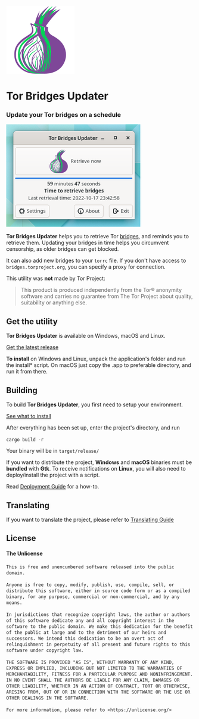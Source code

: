 ![Tor Bridges Updater](icons/logo.svg "Tor Bridges Updater")

# Tor Bridges Updater

### Update your Tor bridges on a schedule

![Tor Bridges Updater Window](app_window.png "Tor Bridges Updater Window")

**Tor Bridges Updater** helps you to retrieve Tor [bridges](https://tb-manual.torproject.org/bridges/), and reminds you to retrieve them. Updating your bridges in time helps you circumvent censorship, as older bridges can get blocked.

It can also add new bridges to your `torrc` file. If you don't have access to `bridges.torproject.org`, you can specify a proxy for connection.

This utility was **not** made by Tor Project:

>This product is produced independently from the Tor® anonymity software and carries no guarantee from The Tor Project about quality, suitability or anything else.

## Get the utility

**Tor Bridges Updater** is available on Windows, macOS and Linux.

[Get the latest release](https://gitlab.com/yakovlevegor/TorBridgesUpdater/-/releases)

**To install** on Windows and Linux, unpack the application's folder and run the install* script. On macOS just copy the .app to preferable directory, and run it from there.

## Building

To build **Tor Bridges Updater**, you first need to setup your environment.

[See what to install](BUILD-PREPARE.md)

After everything has been set up, enter the project's directory, and run

`cargo build -r`

Your binary will be in `target/release/`

If you want to distribute the project, **Windows** and **macOS** binaries must be **bundled** with **Gtk**. To receive notifications on **Linux**, you will also need to deploy/install the project with a script.

Read [Deployment Guide](DEPLOY.md) for a how-to.

## Translating

If you want to translate the project, please refer to [Translating Guide](TRANSLATING.md)

## License

#### The Unlicense

```
This is free and unencumbered software released into the public domain.

Anyone is free to copy, modify, publish, use, compile, sell, or
distribute this software, either in source code form or as a compiled
binary, for any purpose, commercial or non-commercial, and by any
means.

In jurisdictions that recognize copyright laws, the author or authors
of this software dedicate any and all copyright interest in the
software to the public domain. We make this dedication for the benefit
of the public at large and to the detriment of our heirs and
successors. We intend this dedication to be an overt act of
relinquishment in perpetuity of all present and future rights to this
software under copyright law.

THE SOFTWARE IS PROVIDED "AS IS", WITHOUT WARRANTY OF ANY KIND,
EXPRESS OR IMPLIED, INCLUDING BUT NOT LIMITED TO THE WARRANTIES OF
MERCHANTABILITY, FITNESS FOR A PARTICULAR PURPOSE AND NONINFRINGEMENT.
IN NO EVENT SHALL THE AUTHORS BE LIABLE FOR ANY CLAIM, DAMAGES OR
OTHER LIABILITY, WHETHER IN AN ACTION OF CONTRACT, TORT OR OTHERWISE,
ARISING FROM, OUT OF OR IN CONNECTION WITH THE SOFTWARE OR THE USE OR
OTHER DEALINGS IN THE SOFTWARE.

For more information, please refer to <https://unlicense.org/>
```
